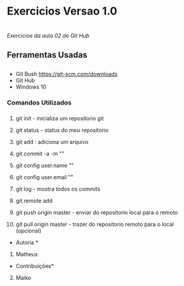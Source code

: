 # Exercicios Versao 1.0 <h1>
*Exercicios da aula 02 de Git Hub*


## Ferramentas Usadas <h2>
* Git Bush <https://git-scm.com/downloads>
* Git Hub
* Windows 10

### Comandos Utilizados <h3>
1. git init - inicializa um repositorio git

2. git status - status do meu repositorio

3. git add <nome do arquivo>: adiciona um arquivo

4. git commit -a -m "<mensagem clara>"

5. git config user.name "<seu nome>"

6. git config user.email "<seu e-mail>"

7. git log - mostra todos os commits

8. git remote add <nome do repositorio> <url do repositorio>

9. git push origin master - enviar do repositorio local para o remoto

10. git pull origin master - trazer do repositorio remoto para o local (opcional)



* Autoria *
1. Matheus 
* Contribuições*
2. Maiko
